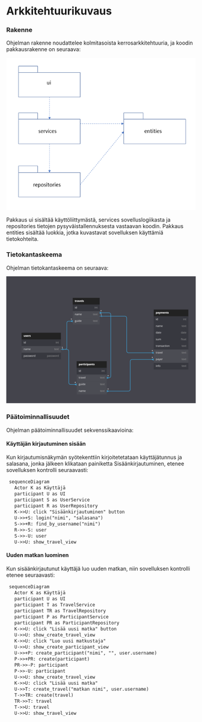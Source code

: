 # Arkkitehtuurikuvaus

### Rakenne

Ohjelman rakenne noudattelee kolmitasoista kerrosarkkitehtuuria, ja koodin pakkausrakenne on seuraava:

![Pakkausrakenne](./kuvat/arkkitehtuuri-pakkaus.png)

Pakkaus ui sisältää käyttöliittymästä, services sovelluslogiikasta ja repositories tietojen pysyväistallennuksesta vastaavan koodin. Pakkaus entities sisältää luokkia, jotka kuvastavat sovelluksen käyttämiä tietokohteita.

### Tietokantaskeema

Ohjelman tietokantaskeema on seuraava:

![Tietokanta skeema](./kuvat/database-schema.png)

### Päätoiminnallisuudet

Ohjelman päätoiminnallisuudet sekvenssikaavioina:


#### Käyttäjän kirjautuminen sisään

Kun kirjautumisnäkymän syötekenttiin kirjoitetetataan käyttäjätunnus ja salasana, jonka jälkeen klikataan painiketta Sisäänkirjautuminen, etenee sovelluksen kontrolli seuraavasti:

```mermaid
 sequenceDiagram
   Actor K as Käyttäjä
   participant U as UI
   participant S as UserService
   participant R as UserRepository
   K->>U: click "Sisäänkirjautuminen" button
   U->>+S: login("nimi", "salasana")
   S->>+R: find_by_username("nimi")
   R->>-S: user
   S->>-U: user
   U->>U: show_travel_view

```

#### Uuden matkan luominen

Kun sisäänkirjautunut käyttäjä luo uuden matkan, niin sovelluksen kontrolli etenee seuraavasti:

```mermaid
 sequenceDiagram
   Actor K as Käyttäjä
   participant U as UI
   participant T as TravelService
   participant TR as TravelRepository
   participant P as ParticipantService
   participant PR as ParticipantRepository
   K->>U: click "Lisää uusi matka" button
   U->>U: show_create_travel_view
   K->>U: click "Luo uusi matkustaja"
   U->>U: show_create_participant_view
   U->>+P: create_participant("nimi", "", user.username)
   P->>+PR: create(participant)
   PR->>-P: participant
   P->>-U: participant
   U->>U: show_create_travel_view
   K->>U: click "Lisää uusi matka"
   U->>T: create_travel("matkan nimi", user.username)
   T->>TR: create(travel)
   TR->>T: travel
   T->>U: travel
   U->>U: show_travel_view

```
